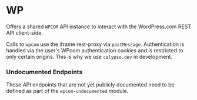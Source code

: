 WP
======

Offers a shared `WPCOM` API instance to interact with the WordPress.com REST API client-side.

Calls to `wpcom` use the iframe rest-proxy via `postMessage`. Authentication is handled via the user's WPcom authentication cookies and is restricted to only certain origins. This is why we use `calypso.dev` in development.

### Undocumented Endpoints

Those API endpoints that are not yet publicly documented need to be defined as part of the `wpcom-undocumented` module.
